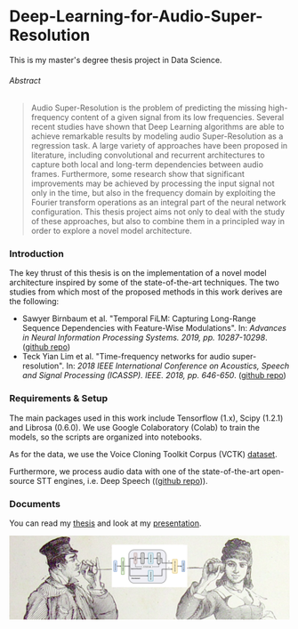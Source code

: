 # Deep-Learning-for-Audio-Super-Resolution
This is my master's degree thesis project in Data Science.

###### Abstract 
> Audio Super-Resolution is the problem of predicting the missing high-frequency content of a given signal from its low frequencies. Several recent studies have shown that Deep Learning algorithms are able to achieve remarkable results by modeling audio Super-Resolution as a regression task. A large variety of approaches have been proposed in literature, including convolutional and recurrent architectures to capture both local and long-term dependencies between audio frames. Furthermore, some research show that significant improvements may be achieved by processing the input signal not only in the time, but also in the frequency domain by exploiting the Fourier transform operations as an integral part of the neural network configuration. This thesis project aims not only to deal with the study of these approaches, but also to combine them in a principled way in order to explore a novel model architecture.


### Introduction
The key thrust of this thesis is on the implementation of a novel model architecture inspired by some of the state-of-the-art techniques. The two studies from which most of the proposed methods in this work
derives are the following:
- Sawyer Birnbaum et al. "Temporal FiLM: Capturing Long-Range Sequence Dependencies with Feature-Wise Modulations". In: *Advances in Neural Information Processing Systems. 2019, pp. 10287-10298*. ([github repo](https://github.com/kuleshov/audio-super-res))
- Teck Yian Lim et al. "Time-frequency networks for audio super-resolution". In: *2018 IEEE International Conference on Acoustics, Speech and Signal Processing (ICASSP). IEEE. 2018, pp. 646-650*. ([github repo](https://github.com/moodoki/tfnet))

### Requirements & Setup
The main packages used in this work include Tensorflow (1.x), Scipy (1.2.1) and Librosa (0.6.0). We use Google Colaboratory (Colab) to train the models, so the scripts are organized into notebooks.

As for the data, we use the Voice Cloning Toolkit Corpus (VCTK) [dataset](https://datashare.ed.ac.uk/handle/10283/3443). 

Furthermore, we process audio data with one of the state-of-the-art open-source STT engines, i.e. Deep Speech (([github repo](https://github.com/mozilla/DeepSpeech))). 

### Documents
You can read my [thesis](docs/thesis_latex/Bini_Giorgio_Tesi_LMDS_24032021.pdf) and look at my [presentation](docs/Presentation/Presentazione.pptx).

![plot](docs/Presentation/funny_img.png)
